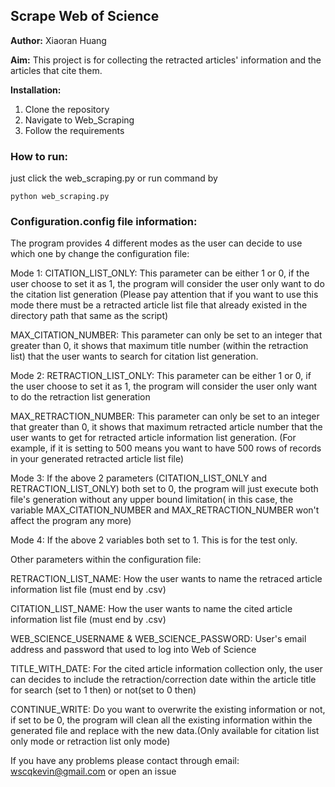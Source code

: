 ## Scrape Web of Science

**Author:** Xiaoran Huang

**Aim:** This project is for collecting the retracted articles' information and the articles that cite them.

**Installation:**  
1. Clone the repository  
2. Navigate to Web_Scraping
3. Follow the requirements

### How to run: 

just click the web_scraping.py or run command by 
```
python web_scraping.py
```

### Configuration.config file information:

The program provides 4 different modes as the user can decide to use which one by change the configuration file:

Mode 1: CITATION_LIST_ONLY: This parameter can be either 1 or 0, if the user choose to set it as 1, the program will consider the user only want to do the citation list generation (Please pay attention that if you want to use this mode there must be a retracted article list file that already existed in the directory path that same as the script)

MAX_CITATION_NUMBER: This parameter can only be set to an integer that greater than 0, it shows that maximum title number (within the retraction list) that the user wants to search for citation list generation.

Mode 2: RETRACTION_LIST_ONLY: This parameter can be either 1 or 0, if the user choose to set it as 1, the program will consider the user only want to do the retraction list generation

MAX_RETRACTION_NUMBER: This parameter can only be set to an integer that greater than 0, it shows that maximum retracted article number that the user wants to get for retracted article information list generation. (For example, if it is setting to 500 means you want to have 500 rows of records in your generated retracted article list file)

Mode 3: If the above 2 parameters (CITATION_LIST_ONLY and RETRACTION_LIST_ONLY) both set to 0, the program will just execute both file's generation without any upper bound limitation( in this case, the variable MAX_CITATION_NUMBER and MAX_RETRACTION_NUMBER won't affect the program any more)

Mode 4: If the above 2 variables both set to 1. This is for the test only.

Other parameters within the configuration file:

RETRACTION_LIST_NAME: How the user wants to name the retraced article information list file (must end by .csv)

CITATION_LIST_NAME: How the user wants to name the cited article information list file (must end by .csv)

WEB_SCIENCE_USERNAME & WEB_SCIENCE_PASSWORD: User's email address and password that used to log into Web of Science

TITLE_WITH_DATE: For the cited article information collection only, the user can decides to include the retraction/correction date within the article title for search (set to 1 then) or not(set to 0 then)

CONTINUE_WRITE: Do you want to overwrite the existing information or not, if set to be 0, the program will clean all the existing information within the generated file and replace with the new data.(Only available for citation list only mode or retraction list only mode)

If you have any problems please contact through email: [wscqkevin@gmail.com](mailto:wscqkevin@gmail.com) or open an issue
